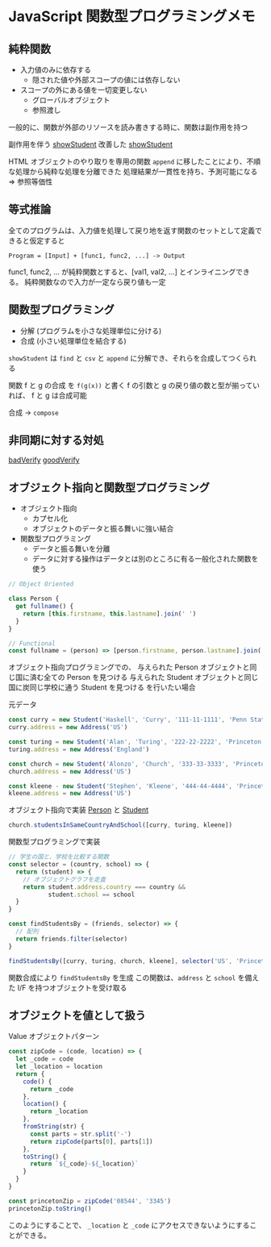 # JavaScript 関数型プログラミングメモ

## 純粋関数

- 入力値のみに依存する
  - 隠された値や外部スコープの値には依存しない
- スコープの外にある値を一切変更しない
  - グローバルオブジェクト
  - 参照渡し

一般的に、関数が外部のリソースを読み書きする時に、関数は副作用を持つ

副作用を伴う [showStudent](./src/1-2-2_bad_show_student.js)
改善した [showStudent](./src/1-2-2_good_show_student.js)

HTML オブジェクトのやり取りを専用の関数 `append` に移したことにより、不順な処理から純粋な処理を分離できた
処理結果が一貫性を持ち、予測可能になる => 参照等価性

## 等式推論

全てのプログラムは、入力値を処理して戻り地を返す関数のセットとして定義できると仮定すると

```
Program = [Input] + [func1, func2, ...] -> Output
```

func1, func2, ... が純粋関数とすると、[val1, val2, ...] とインライニングできる。
純粋関数なので入力が一定なら戻り値も一定

## 関数型プログラミング

- 分解 (プログラムを小さな処理単位に分ける)
- 合成 (小さい処理単位を結合する)

`showStudent` は `find` と `csv` と `append` に分解でき、それらを合成してつくられる

関数 f と g の合成 を `f(g(x))` と書く
f の引数と g の戻り値の数と型が揃っていれば、 f と g は合成可能

合成 -> `compose`

## 非同期に対する対処

[badVerify](./src/1-3-3_bad_verify.js)
[goodVerify](./src/1-3-3_good_verify.js)

## オブジェクト指向と関数型プログラミング

- オブジェクト指向
  - カプセル化
  - オブジェクトのデータと振る舞いに強い結合
- 関数型プログラミング
  - データと振る舞いを分離
  - データに対する操作はデータとは別のところに有る一般化された関数を使う

```js
// Object Oriented

class Person {
  get fullname() {
    return [this.firstname, this.lastname].join(' ')
  }
}

// Functional
const fullname = (person) => [person.firstname, person.lastname].join(' ')
```

オブジェクト指向プログラミングでの、
与えられた Person オブジェクトと同じ国に済む全ての Person を見つける
与えられた Student オブジェクトと同じ国に炭同じ学校に通う Student を見つける
を行いたい場合

元データ

```js
const curry = new Student('Haskell', 'Curry', '111-11-1111', 'Penn State)
curry.address = new Address('US')

const turing = new Student('Alan', 'Turing', '222-22-2222', 'Princeton')
turing.address = new Address('England')

const church = new Student('Alonzo', 'Church', '333-33-3333', 'Princeton')
church.address = new Address('US')

const kleene - new Student('Stephen', 'Kleene', '444-44-4444', 'Princeton')
kleene.address = new Address('US')
```

オブジェクト指向で実装
[Person](./src/2/student.js) と [Student](./src/2/student.js)

```js
church.studentsInSameCountryAndSchool([curry, turing, kleene])
```

関数型プログラミングで実装

```js
// 学生の国と、学校を比較する関数
const selector = (country, school) => {
  return (student) => {
    // オブジェクトグラフを走査
    return student.address.country === country &&
           student.school == school
  }
}

const findStudentsBy = (friends, selector) => {
  // 配列
  return friends.filter(selector)
}

findStudentsBy([curry, turing, church, kleene], selector('US', 'Princeton'))
```

関数合成により `findStudentsBy` を生成
この関数は、`address` と `school` を備えた I/F を持つオブジェクトを受け取る

## オブジェクトを値として扱う

Value オブジェクトパターン

```js
const zipCode = (code, location) => {
  let _code = code
  let _location = location
  return {
    code() {
      return _code
    },
    location() {
      return _location
    },
    fromString(str) {
      const parts = str.split('-')
      return zipCode(parts[0], parts[1])
    },
    toString() {
      return `${_code}-${_location}`
    }
  }
}

const princetonZip = zipCode('08544', '3345')
princetonZip.toString()
```

このようにすることで、 `_location` と `_code` にアクセスできないようにすることができる。
